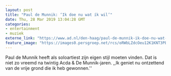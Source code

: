 ```yaml
---
layout: post
title: "Paul de Munnik: ‘Ik doe nu wat ík wil’"
date: Thu, 28 Mar 2019 13:04:28 GMT
categories: 
- entertainment 
- muziek 
externe_link: "https://www.ad.nl/den-haag/paul-de-munnik-ik-doe-nu-wat-ik-wil~ab67ee3f/"
feature_image: "https://images0.persgroep.net/rcs/oRWbLZdcOeu12K1KNT3PE1bTW8w/diocontent/143817404/_fitwidth/400/?appId=21791a8992982cd8da851550a453bd7f&quality=0.7"
---
```


Paul de Munnik heeft als soloartiest zijn eigen stijl moeten vinden. Dat is niet zo vreemd na twintig Acda & De Munnik-jaren. ,,Ik geniet nu ontzettend van de vrije grond die ik heb gewonnen.''

